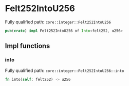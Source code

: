 # Felt252IntoU256

Fully qualified path: `core::integer::Felt252IntoU256`

```rust
pub(crate) impl Felt252IntoU256 of Into<felt252, u256>
```

## Impl functions

### into

Fully qualified path: `core::integer::Felt252IntoU256::into`

```rust
fn into(self: felt252) -> u256
```


